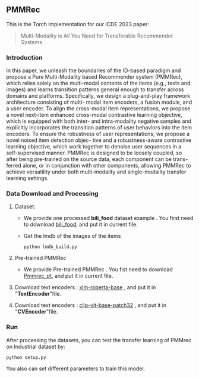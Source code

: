 

## PMMRec

This is the Torch implementation for our ICDE  2023 paper:

> Multi-Modality is All You Need for Transferable Recommender Systems

### Introduction

 In this paper, we unleash the boundaries of the ID-based paradigm and propose a Pure Multi-Modality based Recommender system (PMMRec), which relies solely on the multi-modal contents of the items (e.g., texts and images) and learns transition patterns general enough to transfer across domains and platforms. Specifically, we design a plug-and-play framework architecture consisting of multi- modal item encoders, a fusion module, and a user encoder. To align the cross-modal item representations, we propose a novel next-item enhanced cross-modal contrastive learning objective, which is equipped with both inter- and intra-modality negative samples and explicitly incorporates the transition patterns of user behaviors into the item encoders. To ensure the robustness of user representations, we propose a novel noised item detection objec- tive and a robustness-aware contrastive learning objective, which work together to denoise user sequences in a self-supervised manner. PMMRec is designed to be loosely coupled, so after being pre-trained on the source data, each component can be trans- ferred alone, or in conjunction with other components, allowing PMMRec to achieve versatility under both multi-modality and single-modality transfer learning settings. 



### Data Download and Processing

1. Dataset: 

   - We provide one processed **bili_food** dataset example . You first need to download [bili_food](https://drive.google.com/drive/folders/1A952wltpDkmnE-eCegyBrRT9BWa16fJQ?usp=drive_link), and put it in current file.

   - Get the lmdb of the images of the items

     ```shell
     python lmdb_build.py
     ```

     

2. Pre-trained PMMRec

   - We provide Pre-trained PMMRec . You fist need to download [Pmmrec_pt](https://drive.google.com/drive/folders/1c-pGz0UkG_Ki6V4YyjTsX5fOtNI2RW0a?usp=sharing), and put it in current file.

3. Download text encoders :  [xlm-roberta-base](https://huggingface.co/xlm-roberta-base) , and put it in "**TextEncoder**"file.

4. Download text encoders :  [clip-vit-base-patch32](https://huggingface.co/openai/clip-vit-base-patch32) , and put it in "**CVEncoder**"file.



### Run

After processing the datasets, you can test the transfer learning of PMMrec  on Industrial dataset by:

```shell
python setup.py 
```

You also can set different parameters to train this model.